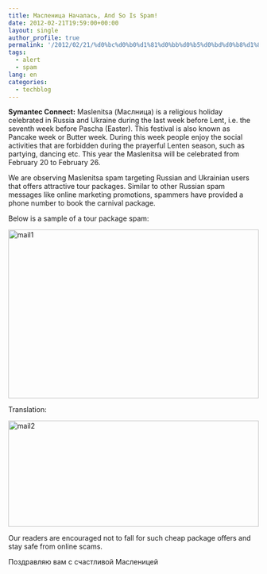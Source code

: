 ```yaml
---
title: Масленица Началась, And So Is Spam!
date: 2012-02-21T19:59:00+00:00
layout: single
author_profile: true
permalink: '/2012/02/21/%d0%bc%d0%b0%d1%81%d0%bb%d0%b5%d0%bd%d0%b8%d1%86%d0%b0-%d0%bd%d0%b0%d1%87%d0%b0%d0%bb%d0%b0%d1%81%d1%8c-and-so-is-spam/'
tags:
  - alert
  - spam
lang: en
categories: 
  - techblog
---
```

**Symantec Connect:** Maslenitsa (Маслница) is a religious holiday celebrated in Russia and Ukraine during the last week before Lent, i.e. the seventh week before Pascha (Easter). This festival is also known as Pancake week or Butter week. During this week people enjoy the social activities that are forbidden during the prayerful Lenten season, such as partying, dancing etc. This year the Maslenitsa will be celebrated from February 20 to February 26. 

We are observing Maslenitsa spam targeting Russian and Ukrainian users that offers attractive tour packages. Similar to other Russian spam messages like online marketing promotions, spammers have provided a phone number to book the carnival package. 

Below is a sample of a tour package spam: 

[<img title="mail1" border="0" alt="mail1" src="http://lh4.ggpht.com/-WxoAR3-4sc0/T0PurhOy0-I/AAAAAAAAE7A/3uD9hPUGZyk/mail1_thumb%25255B2%25255D.jpg?imgmax=800" width="504" height="340" />](http://lh3.ggpht.com/-XasYZ3oi6qw/T0PudehiTPI/AAAAAAAAE64/gpMiuw58PRw/s1600-h/mail1%25255B4%25255D.jpg) 

Translation: 

[<img title="mail2" border="0" alt="mail2" src="http://lh5.ggpht.com/-lTb67axSkSQ/T0Pv7tKT5YI/AAAAAAAAE7Q/rYoIEukvBKw/mail2_thumb%25255B1%25255D.jpg?imgmax=800" width="504" height="214" />](http://lh6.ggpht.com/-NZ23JINAbKs/T0PvDNSWxkI/AAAAAAAAE7I/arlzR0Unel4/s1600-h/mail2%25255B3%25255D.jpg) 

Our readers are encouraged not to fall for such cheap package offers and stay safe from online scams.  

Поздравляю вам с счастливой Масленицей